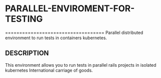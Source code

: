 # PARALLEL-ENVIROMENT-FOR-TESTING
===================================
Parallel distributed environment to run tests in containers kubernetes.

DESCRIPTION
------------
This environment allows you to run tests in parallel rails 
projects in isolated kubernetes International carriage of goods.
